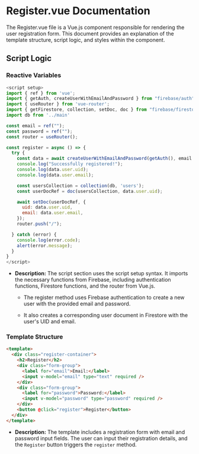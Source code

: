 # Register.vue Documentation
The Register.vue file is a Vue.js component responsible for rendering the user registration form. This document provides an explanation of the template structure, script logic, and styles within the component.

## Script Logic

### Reactive Variables
```js
<script setup>
import { ref } from 'vue';
import { getAuth, createUserWithEmailAndPassword } from "firebase/auth";
import { useRouter } from 'vue-router';
import { getFirestore, collection, setDoc, doc } from "firebase/firestore";
import db from '../main'

const email = ref("");
const password = ref("");
const router = useRouter();

const register = async () => {
  try {
    const data = await createUserWithEmailAndPassword(getAuth(), email.value, password.value);
    console.log("Successfully registered!");
    console.log(data.user.uid);
    console.log(data.user.email);

    const usersCollection = collection(db, 'users');
    const userDocRef = doc(usersCollection, data.user.uid);

    await setDoc(userDocRef, {
      uid: data.user.uid,
      email: data.user.email,
    });
    router.push("/");

  } catch (error) {
    console.log(error.code);
    alert(error.message);
  }
}
</script>
```
- **Description:** The script section uses the script setup syntax. It imports the necessary functions from Firebase, including authentication functions, Firestore functions, and the router from Vue.js.

    - The register method uses Firebase authentication to create a new user with the provided email and password.

    - It also creates a corresponding user document in Firestore with the user's UID and email.

  
### Template Structure
```html
<template>
  <div class="register-container">
    <h2>Register</h2>
    <div class="form-group">
      <label for="email">Email:</label>
      <input v-model="email" type="text" required />
    </div>
    <div class="form-group">
      <label for="password">Password:</label>
      <input v-model="password" type="password" required />
    </div>
    <button @click="register">Register</button>
  </div>
</template>
```
- **Description:** The template includes a registration form with email and password input fields. The user can input their registration details, and the `Register` button triggers the `register` method.